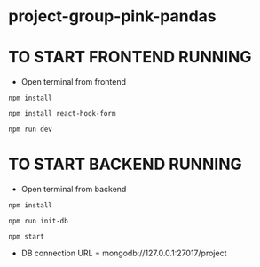# project-group-pink-pandas

# TO START FRONTEND RUNNING
- Open terminal from frontend

`npm install`

`npm install react-hook-form`

`npm run dev`

# TO START BACKEND RUNNING
- Open terminal from backend

`npm install`

`npm run init-db`

`npm start`
- DB connection URL = mongodb://127.0.0.1:27017/project